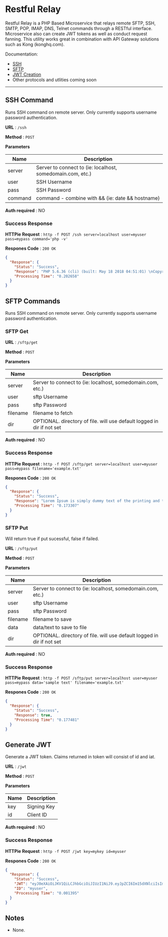 # Restful Relay

Restful Relay is a PHP Based Microservice that relays remote SFTP, SSH, SMTP, POP, IMAP, DNS, Telnet commands through a RESTful interface. Microservice also can create JWT tokens as well as conduct request fanning. This utility works great in combination with API Gateway solutions such as Kong (konghq.com). 

Documentation:
- [SSH](#ssh)
- [SFTP](#sftp)
- [JWT Creation](#jwt)
- Other protocols and utlities coming soon

---

<a name="ssh"> </a>
## SSH Command


Runs SSH command on remote server. Only currently supports username password authentication. 

**URL** : `/ssh`

**Method** : `POST`

**Parameters**

| Name        | Description |
| ----------- | ----------- |
| server      | Server to connect to (ie: localhost, somedomain.com, etc.) |
| user        | SSH Username  |
| pass        | SSH Password |
| command     | command - combine with && (ie: date && hostname)   |

**Auth required** : NO

### Success Response

**HTTPie Request** : ```http -f POST /ssh server=localhost user=myuser pass=mypass command='php -v'```

**Respones Code** : `200 OK`

```json
{
  "Response": {
    "Status": "Success",
    "Response": "PHP 5.6.36 (cli) (built: May 18 2018 04:51:01) \nCopyright (c) 1997-2016 The PHP Group\nZend Engine v2.6.0, Copyright (c) 1998-2016 Zend Technologies\n    with Zend OPcache v7.0.6-dev, Copyright (c) 1999-2016, by Zend Technologies\n",
    "Processing Time": "0.202658"
  }
}
```



<a name="sftp"> </a>
## SFTP Commands
Runs SSH command on remote server. Only currently supports username password authentication. 

### SFTP Get

**URL** : `/sftp/get`

**Method** : `POST`

**Parameters**

| Name        | Description |
| ----------- | ----------- |
| server      | Server to connect to (ie: localhost, somedomain.com, etc.) |
| user        | sftp Username  |
| pass        | sftp Password |
| filename    | filename to fetch   |
| dir         | OPTIONAL. directory of file. will use default logged in dir if not set  |

**Auth required** : NO

### Success Response

**HTTPie Request** : ```http -f POST /sftp/get server=localhost user=myuser pass=mypass filename='example.txt'```

**Respones Code** : `200 OK`

```json
{
  "Response": {
    "Status": "Success",
    "Response": "Lorem Ipsum is simply dummy text of the printing and typesetting industry. Lorem Ipsum has been the industry's standard dummy text ever since the 1500s, when an unknown printer took a galley of type and scrambled it to make a type specimen book. It has survived not only five centuries, but also the leap into electronic typesetting, remaining essentially unchanged. It was popularised in the 1960s with the release of Letraset sheets containing Lorem Ipsum passages, and more recently with desktop publishing software like Aldus PageMaker including versions of Lorem Ipsum.",
    "Processing Time": "0.173307"
  }
}
```
### SFTP Put
Will return true if put sucessful, false if failed.

**URL** : `/sftp/put`

**Method** : `POST`

**Parameters**

| Name        | Description |
| ----------- | ----------- |
| server      | Server to connect to (ie: localhost, somedomain.com, etc.) |
| user        | sftp Username  |
| pass        | sftp Password |
| filename    | filename to save   |
| data        | data/text to save to file   |
| dir         | OPTIONAL. directory of file. will use default logged in dir if not set  |

**Auth required** : NO

### Success Response

**HTTPie Request** : ```http -f POST /sftp/put server=localhost user=myuser pass=mypass data='sample text' filename='example.txt'```

**Respones Code** : `200 OK`

```json
{
  "Response": {
    "Status": "Success",
    "Response": true,
    "Processing Time": "0.177481"
  }
}
```





<a name="jwt"> </a>
## Generate JWT

Generate a JWT token. Claims returned in token will consist of id and iat.

**URL** : `/jwt`

**Method** : `POST`

**Parameters**

| Name        | Description |
| ----------- | ----------- |
| key         | Signing Key |
| id          | Client ID   |

**Auth required** : NO

### Success Response

**HTTPie Request** : ```http -f POST /jwt key=mykey id=myuser```

**Respones Code** : `200 OK`

```json
{
  "Response": {
    "Status": "Success",
    "JWT": "eyJ0eXAiOiJKV1QiLCJhbGciOiJIUzI1NiJ9.eyJpZCI6Im15dXNlciIsImlhdCI6MTU4MDAwMDU4MH0.aQluZvipTnaglibRBNa5Z-GUi_pp0meVIjhSzn4gPt8",
    "ID": "myuser",
    "Processing Time": "0.001395"
  }
}
```

## Notes

* None.

